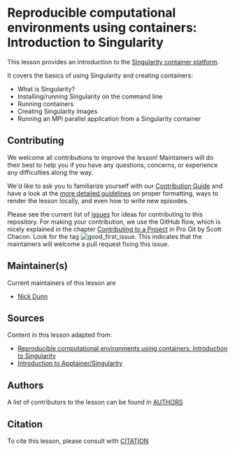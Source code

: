 # Reproducible computational environments using containers: Introduction to Singularity

This lesson provides an introduction to the [Singularity container platform](https://github.com/hpcng/singularity).

It covers the basics of using Singularity and creating containers:

 - What is Singularity?
 - Installing/running Singularity on the command line
 - Running containers
 - Creating Singularity images
 - Running an MPI parallel application from a Singularity container

## Contributing

We welcome all contributions to improve the lesson! Maintainers will do their best to help you if you have any
questions, concerns, or experience any difficulties along the way.

We'd like to ask you to familiarize yourself with our [Contribution Guide](CONTRIBUTING.md) and have a look at
the [more detailed guidelines][lesson-example] on proper formatting, ways to render the lesson locally, and even
how to write new episodes.

Please see the current list of [issues][issues] for ideas for contributing to this
repository. For making your contribution, we use the GitHub flow, which is
nicely explained in the chapter [Contributing to a Project](http://git-scm.com/book/en/v2/GitHub-Contributing-to-a-Project) in Pro Git
by Scott Chacon.
Look for the tag ![good_first_issue](https://img.shields.io/badge/-good%20first%20issue-gold.svg). This indicates that the maintainers will welcome a pull request fixing this issue.


## Maintainer(s)

Current maintainers of this lesson are

* [Nick Dunn](dunn0404@umn.edu)

## Sources

Content in this lesson adapted from:

- [Reproducible computational environments using containers: Introduction to Singularity](https://carpentries-incubator.github.io/singularity-introduction/)
- [Introduction to Apptainer/Singularity](https://hsf-training.github.io/hsf-training-singularity-webpage/index.html)

## Authors

A list of contributors to the lesson can be found in [AUTHORS](AUTHORS)

## Citation

To cite this lesson, please consult with [CITATION](CITATION)

[cdh]: https://cdh.carpentries.org
[community-lessons]: https://carpentries.org/community-lessons
[lesson-example]: https://carpentries.github.io/lesson-example
[issues]: https://github.com/carpentries-incubator/singularity-introduction/issues
